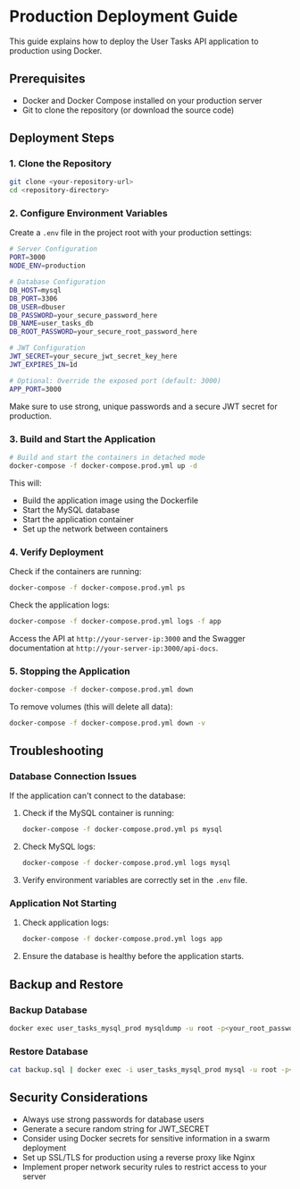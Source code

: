 # Production Deployment Guide

This guide explains how to deploy the User Tasks API application to production using Docker.

## Prerequisites

- Docker and Docker Compose installed on your production server
- Git to clone the repository (or download the source code)

## Deployment Steps

### 1. Clone the Repository

```bash
git clone <your-repository-url>
cd <repository-directory>
```

### 2. Configure Environment Variables

Create a `.env` file in the project root with your production settings:

```bash
# Server Configuration
PORT=3000
NODE_ENV=production

# Database Configuration
DB_HOST=mysql
DB_PORT=3306
DB_USER=dbuser
DB_PASSWORD=your_secure_password_here
DB_NAME=user_tasks_db
DB_ROOT_PASSWORD=your_secure_root_password_here

# JWT Configuration
JWT_SECRET=your_secure_jwt_secret_key_here
JWT_EXPIRES_IN=1d

# Optional: Override the exposed port (default: 3000)
APP_PORT=3000
```

Make sure to use strong, unique passwords and a secure JWT secret for production.

### 3. Build and Start the Application

```bash
# Build and start the containers in detached mode
docker-compose -f docker-compose.prod.yml up -d
```

This will:
- Build the application image using the Dockerfile
- Start the MySQL database
- Start the application container
- Set up the network between containers

### 4. Verify Deployment

Check if the containers are running:

```bash
docker-compose -f docker-compose.prod.yml ps
```

Check the application logs:

```bash
docker-compose -f docker-compose.prod.yml logs -f app
```

Access the API at `http://your-server-ip:3000` and the Swagger documentation at `http://your-server-ip:3000/api-docs`.

### 5. Stopping the Application

```bash
docker-compose -f docker-compose.prod.yml down
```

To remove volumes (this will delete all data):

```bash
docker-compose -f docker-compose.prod.yml down -v
```

## Troubleshooting

### Database Connection Issues

If the application can't connect to the database:

1. Check if the MySQL container is running:
   ```bash
   docker-compose -f docker-compose.prod.yml ps mysql
   ```

2. Check MySQL logs:
   ```bash
   docker-compose -f docker-compose.prod.yml logs mysql
   ```

3. Verify environment variables are correctly set in the `.env` file.

### Application Not Starting

1. Check application logs:
   ```bash
   docker-compose -f docker-compose.prod.yml logs app
   ```

2. Ensure the database is healthy before the application starts.

## Backup and Restore

### Backup Database

```bash
docker exec user_tasks_mysql_prod mysqldump -u root -p<your_root_password> user_tasks_db > backup.sql
```

### Restore Database

```bash
cat backup.sql | docker exec -i user_tasks_mysql_prod mysql -u root -p<your_root_password> user_tasks_db
```

## Security Considerations

- Always use strong passwords for database users
- Generate a secure random string for JWT_SECRET
- Consider using Docker secrets for sensitive information in a swarm deployment
- Set up SSL/TLS for production using a reverse proxy like Nginx
- Implement proper network security rules to restrict access to your server